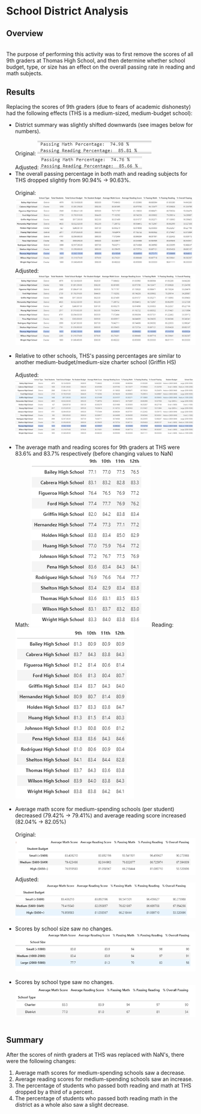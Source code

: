 <h1>School District Analysis</h1>
<h2>Overview</h2>
<br/> The purpose of performing this activity was to first remove the scores of all 9th graders at Thomas High School, and then determine whether school budget, type, or size has an effect on the overall passing rate in reading and math subjects.
<h2>Results</h2>
Replacing the scores of 9th graders (due to fears of academic dishonesty) had the following effects (THS is a medium-sized, medium-budget school):
  <ul>
    <li>District summary was slightly shifted downwards (see images below for numbers).</li>
      <br/>Original: <img src = Resources/District_Original.PNG>
      <br/>Adjusted: <img src = Resources/District_Update.PNG><br/>
    <li>The overall passing percentage in both math and reading subjects for THS dropped slightly from 90.94% -> 90.63%.</li>
      <br/>Original: <img src = Resources/THS_Original.PNG>
      <br/>Adjusted: <img src = Resources/THS_update.PNG><br/><br/>
  
  <li>Relative to other schools, THS's passing percentages are similar to another medium-budget/medium-size charter school (Griffin HS)</li>
    <br/>Adjusted: <img src = Resources/GriffinHS.PNG><br/><br/>
  <li>The average math and reading scores for 9th graders at THS were 83.6% and 83.7% respectively (before changing values to NaN)</li>
  Math: <img src = Resources/MathScores_Original.PNG>
  Reading: <img src = Resources/ReadingScores_Original.PNG><br/><br/>
  
  <li>Average math score for medium-spending schools (per student) decreased (79.42% -> 79.41%) and average reading score increased (82.04% -> 82.05%)</li>
   <br/>Original: <img src = Resources/SchoolSpending_Original.PNG>
   <br/>Adjusted: <img src = Resources/SchoolSpending_Updated.PNG><br/><br/>
  
  <li>Scores by school size saw no changes.</li>
  <img src = Resources/SchoolSize_Updated.PNG><br/><br/>
  <li>Scores by school type saw no changes.</li>
  <img src = Resources/SchoolType_Updated.PNG><br/><br/>
  </ul>
<h2>Summary</h2>
After the scores of ninth graders at THS was replaced with NaN's, there were the following changes:
<ol>
  <li>Average math scores for medium-spending schools saw a decrease.</li>
  <li>Average reading scores for medium-spending schools saw an increase.</li>
  <li>The percentage of students who passed both reading and math at THS dropped by a third of a percent.</li>
  <li>The percentage of students who passed both reading math in the district as a whole also saw a slight decrease.</li>
</ol>

